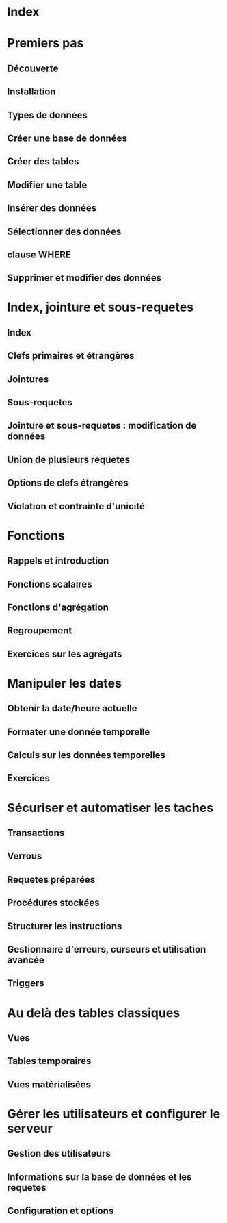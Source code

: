 # Index 

# Premiers pas 
## Découverte 
## Installation 
## Types de données 
## Créer une base de données 
## Créer des tables 
## Modifier une table 
## Insérer des données 
## Sélectionner des données 
## clause WHERE 
## Supprimer et modifier des données 

# Index, jointure et sous-requetes
## Index 
## Clefs primaires et étrangères 
## Jointures 
## Sous-requetes 
## Jointure et sous-requetes : modification de données 
## Union de plusieurs requetes 
## Options de clefs étrangères 
## Violation et contrainte d'unicité 

# Fonctions 
## Rappels et introduction 
## Fonctions scalaires 
## Fonctions d'agrégation 
## Regroupement 
## Exercices sur les agrégats 

# Manipuler les dates 
## Obtenir la date/heure actuelle 
## Formater une donnée temporelle 
## Calculs sur les données temporelles 
## Exercices 

# Sécuriser et automatiser les taches 
## Transactions 
## Verrous 
## Requetes préparées 
## Procédures stockées 
## Structurer les instructions 
## Gestionnaire d'erreurs, curseurs et utilisation avancée 
## Triggers 

# Au delà des tables classiques 
## Vues 
## Tables temporaires 
## Vues matérialisées 

# Gérer les utilisateurs et configurer le serveur 
## Gestion des utilisateurs 
## Informations sur la base de données et les requetes 
## Configuration et options 
